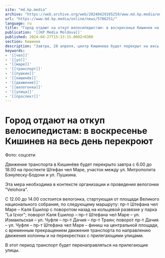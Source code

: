 ```yaml
---
site: "md.kp.media"
archive: "https://web.archive.org/web/20240429105259/www.md.kp.media/online/news/5786251/"
url: "https://www.md.kp.media/online/news/5786251/"
language: ru
title: "Город отдают на откуп велосипедистам: в воскресенье Кишинев на весь день перекроют"
publication: '[[KP Media Moldova]]'
published: 2024-04-27T15:33:15.000Z+0300
section: Кишинев
description: "Завтра, 28 апреля, центр Кишинева будет перекрыт на весь день"
keywords:
- '[[чел]]'
- '[[ул]]'
- '[[маре]]'
- '[[транспорт]]'
- '[[пушкин]]'
- '[[кишинёв]]'
- '[[движение]]'
- '[[велогонка]]'
- '[[улица]]'
- '[[проспект]]'
---
```


# Город отдают на откуп велосипедистам: в воскресенье Кишинев на весь день перекроют

Фото: соцсети

Движение транспорта в Кишинёве будет перекрыто завтра с 6.00 до 18.00 на проспекте Штефан чел Маре, участок между ул. Митрополита Бэнулеску-Бодони и ул. Пушкина.

Эта мера необходима в контексте организации и проведения велогонки "Velohora".

С 12.00 до 14.00 состоится велогонка, стартующая от площади Великого национального собрания, по следующему маршруту: пр-т Штефана чел Маре – Каля Ешилор с поворотом назад на кольцевой развязке у парка "La Izvor"; поворот Каля Ешилор – пр-т Штефана чел Маре – ул. Измаильская – ул. Чуфля – пр-т Дачия – пр-т Траян; поворот пр-т Дачия – ул. Чуфля – пр-т Штефана чел Маре – финиш на центральной площади, с временным прекращением движения транспорта по направлению движения колонны и на перекрестках с прилегающими улицами.

В этот период транспорт будет перенаправляться на прилегающие улицы.